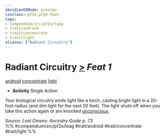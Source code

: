```yaml
---
obsidianUIMode: preview
cssclass: pf2e,pf2e-feat
tags:
- compendium/src/pf2e/loag
- trait/android
- trait/concentrate
- trait/light
aliases: ["Radiant Circuitry"]
---
```

# Radiant Circuitry  [>](../../Rules/core-rulebook/chapter-9-playing-the-game.md#Actions "Single Action") *Feat 1*  
[android](../../Rules/traits/android-loag.md)  [concentrate](../../Rules/traits/concentrate.md)  [light](../../Rules/traits/light.md)  

- **Activity** Single Action

Your biological circuitry emits light like a torch, casting bright light in a 20-foot radius (and dim light for the next 20 feet). The light shuts off when you take this action again or are knocked [unconscious](../../Rules/conditions.md#Unconscious).

*Source: Lost Omens: Ancestry Guide p. 73*  
%% #compendium/src/pf2e/loag #trait/android #trait/concentrate #trait/light %%